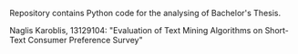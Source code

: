 Repository contains Python code for the analysing of Bachelor's Thesis. 

Naglis Karoblis, 13129104:
"Evaluation of Text Mining Algorithms on Short-Text Consumer Preference Survey"
